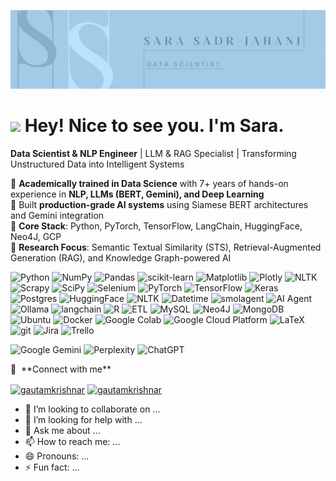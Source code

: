 <p align="center">
    <img src="github cover.png" alt="logo" />
</p>

<h1><img src="https://emojis.slackmojis.com/emojis/images/1531849430/4246/blob-sunglasses.gif?1531849430" width="30"/> Hey!  Nice to see you. I'm Sara.</h1>


**Data Scientist & NLP Engineer** | LLM & RAG Specialist | Transforming Unstructured Data into Intelligent Systems  

🔹 **Academically trained in Data Science** with 7+ years of hands-on experience in **NLP, LLMs (BERT, Gemini), and Deep Learning**  
🔹 Built **production-grade AI systems** using Siamese BERT architectures and Gemini integration  
🔹 **Core Stack**: Python, PyTorch, TensorFlow, LangChain, HuggingFace, Neo4J, GCP  
🔹 **Research Focus**: Semantic Textual Similarity (STS), Retrieval-Augmented Generation (RAG), and Knowledge Graph-powered AI  


<p>
    <img alt="Python" src="https://img.shields.io/badge/python-3670A0?style=flat-square&logo=python&logoColor=ffdd54"/>
    <img alt="NumPy" src="https://img.shields.io/badge/numpy-%23013243.svg?style=flat-square&logo=numpy&logoColor=white"/>
    <img alt="Pandas" src="https://img.shields.io/badge/pandas-%23150458.svg?style=flat-square&logo=pandas&logoColor=white"/>
    <img alt="scikit-learn" src="https://img.shields.io/badge/scikit--learn-%23F7931E?style=flat-square&logo=scikit-learn&logoColor=white"/>
    <img alt="Matplotlib" src="https://img.shields.io/badge/Matplotlib-%230055A9?style=flat-square&logo=matplotlib&logoColor=white"/>
    <img alt="Plotly" src="https://img.shields.io/badge/Plotly-%233F4F75?style=flat-square&logo=plotly&logoColor=white"/>
    <img alt="NLTK" src="https://img.shields.io/badge/NLTK-%23007C9D?style=flat-square&logo=nltk&logoColor=white"/>
    <img alt="Scrapy" src="https://img.shields.io/badge/scrapy-%2360a839?style=flat-square&logo=scrapy&logoColor=d1d2d3"/>
    <img alt="SciPy" src="https://img.shields.io/badge/SciPy-%230C55A5?style=flat-square&logo=scipy&logoColor=%white"/>
    <img alt="Selenium" src="https://img.shields.io/badge/-selenium-%43B02A?style=flat-square&logo=selenium&logoColor=white" />
    <img alt="PyTorch" src="https://img.shields.io/badge/PyTorch-%23EE4C2C?style=flat-square&logo=PyTorch&logoColor=white"/>
    <img alt="TensorFlow" src="https://img.shields.io/badge/TensorFlow-%23FF6F00?style=flat-square&logo=TensorFlow&logoColor=white"/>
    <img alt="Keras" src="https://img.shields.io/badge/Keras-%23D00000?style=flat-square&logo=Keras&logoColor=white"/>
    <img alt="Postgres" src="https://img.shields.io/badge/postgres-%23316192.svg?style=flat-square&logo=postgresql&logoColor=white" />
    <img alt=" HuggingFace" src="https://img.shields.io/badge/-HuggingFace-525252?style=flat-square&logo=HuggingFace&logoColor=F7ED28" />
   <img alt="NLTK" src="https://img.shields.io/badge/NLTK-%23007C9D?style=flat-square&logo=nltk&logoColor=white"/>
<img alt="Datetime" src="https://img.shields.io/badge/Datetime-%230071B5?style=flat-square&logo=python&logoColor=white"/>
<img alt="smolagent" src="https://img.shields.io/badge/smolagent-%23FF6B6B?style=flat-square&logo=awesome-lists&logoColor=white"/>
<img alt="AI Agent" src="https://img.shields.io/badge/AI_Agent-%236E5494?style=flat-square&logo=ai&logoColor=white"/>
    <img alt="Ollama" src="https://img.shields.io/badge/Ollama-fff?style=flat-square&logo=ollama&logoColor=000" />
    <img alt="langchain" src="https://img.shields.io/badge/Langchain-1C3C3C?style=flat-square&logo=langchain&logoColor=white" />
    <img alt="R" src="https://img.shields.io/badge/R-%23276DC3?style=flat-square&logo=R&logoColor=white"/> 
    <img alt="ETL" src="https://custom-icon-badges.demolab.com/badge/ETL-9370DB?style=flat-square&logo=etl-logo&logoColor=fff" />
    <img alt="MySQL" src="https://img.shields.io/badge/mysql-4479A1?style=flat-square&logo=mysql&logoColor=white" />
    <img alt="Neo4J" src="https://img.shields.io/badge/Neo4j-008CC1?style=flat-square&logo=neo4j&logoColor=white" />
    <img alt="MongoDB" src="https://img.shields.io/badge/-MongoDB-13aa52?style=flat-square&logo=mongodb&logoColor=white" />
    <img alt="Ubuntu" src="https://img.shields.io/badge/Ubuntu-E95420?style=flat-square&logo=ubuntu&logoColor=white" />
    <img alt="Docker" src="https://img.shields.io/badge/-Docker-46a2f1?style=flat-square&logo=docker&logoColor=white" />
    <img alt="Google Colab" src="https://img.shields.io/badge/Google%20Colab-F9AB00?style=flat-square&logo=googlecolab&color=525252" />
    <img alt="Google Cloud Platform" src="https://img.shields.io/badge/-Google_Cloud_Platform-1a73e8?style=flat-square&logo=google-cloud&logoColor=white" />
    <img alt="LaTeX" src="https://img.shields.io/badge/latex-%23008080?style=flat-square&logo=latex&logoColor=white"/>
    <img alt="git" src="https://img.shields.io/badge/-Git-F05032?style=flat-square&logo=git&logoColor=white" />
    <img alt="Jira" src="https://img.shields.io/badge/jira-%230A0FFF.svg?style=flat-square&logo=jira&logoColor=white" />
    <img alt="Trello" src="https://img.shields.io/badge/Trello-%23026AA7.svg?style=flat-square&logo=Trello&logoColor=white" />
   
</p>
<p>
     <img alt="Google Gemini" src="https://img.shields.io/badge/google%20gemini-8E75B2?style=for-the-badge&logo=google%20gemini&logoColor=white" />
     <img alt="Perplexity" src="https://img.shields.io/badge/perplexity-000000?style=for-the-badge&logo=perplexity&logoColor=088F8F" />
     <img alt="ChatGPT" src="https://img.shields.io/badge/chatGPT-74aa9c?style=for-the-badge&logo=openai&logoColor=white" />
</p>
🔗 &nbsp;**Connect with me**
<p align="left">
<a href="https://www.linkedin.com/in/sadrjahani/" target="blank"><img align="center" src="https://raw.githubusercontent.com/rahuldkjain/github-profile-readme-generator/master/src/images/icons/Social/linked-in-alt.svg" alt="gautamkrishnar" height="30" width="40" /></a>
<a href="[https://instagram.com/gautamkrishnar](https://www.instagram.com/sara_sadr_jahani?igsh=bHc1OTV3Nno5eHpy&utm_source=qr)" target="blank"><img align="center" src="https://raw.githubusercontent.com/rahuldkjain/github-profile-readme-generator/master/src/images/icons/Social/instagram.svg" alt="gautamkrishnar" height="30" width="40" /></a>

- 👯 I’m looking to collaborate on ...
- 🤔 I’m looking for help with ...
- 💬 Ask me about ...
- 📫 How to reach me: ...
- 😄 Pronouns: ...
- ⚡ Fun fact: ...

